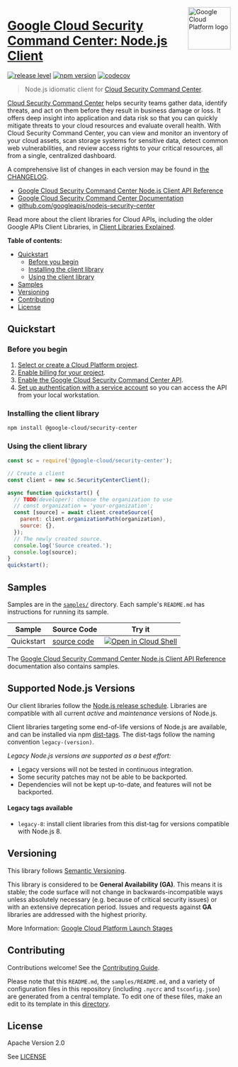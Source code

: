 [//]: # "This README.md file is auto-generated, all changes to this file will be lost."
[//]: # "To regenerate it, use `python -m synthtool`."
<img src="https://avatars2.githubusercontent.com/u/2810941?v=3&s=96" alt="Google Cloud Platform logo" title="Google Cloud Platform" align="right" height="96" width="96"/>

# [Google Cloud Security Command Center: Node.js Client](https://github.com/googleapis/nodejs-security-center)

[![release level](https://img.shields.io/badge/release%20level-general%20availability%20%28GA%29-brightgreen.svg?style=flat)](https://cloud.google.com/terms/launch-stages)
[![npm version](https://img.shields.io/npm/v/@google-cloud/security-center.svg)](https://www.npmjs.org/package/@google-cloud/security-center)
[![codecov](https://img.shields.io/codecov/c/github/googleapis/nodejs-security-center/master.svg?style=flat)](https://codecov.io/gh/googleapis/nodejs-security-center)




> Node.js idiomatic client for [Cloud Security Command Center][product-docs].

[Cloud Security Command Center](https://cloud.google.com/security-command-center/docs/) helps
security teams gather data, identify threats, and act on them before they result in business
damage or loss. It offers deep insight into application and data risk so that you can quickly
mitigate threats to your cloud resources and evaluate overall health. With Cloud Security
Command Center, you can view and monitor an inventory of your cloud assets, scan storage
systems for sensitive data, detect common web vulnerabilities, and review access rights
to your critical resources, all from a single, centralized dashboard.


A comprehensive list of changes in each version may be found in
[the CHANGELOG](https://github.com/googleapis/nodejs-security-center/blob/master/CHANGELOG.md).

* [Google Cloud Security Command Center Node.js Client API Reference][client-docs]
* [Google Cloud Security Command Center Documentation][product-docs]
* [github.com/googleapis/nodejs-security-center](https://github.com/googleapis/nodejs-security-center)

Read more about the client libraries for Cloud APIs, including the older
Google APIs Client Libraries, in [Client Libraries Explained][explained].

[explained]: https://cloud.google.com/apis/docs/client-libraries-explained

**Table of contents:**


* [Quickstart](#quickstart)
  * [Before you begin](#before-you-begin)
  * [Installing the client library](#installing-the-client-library)
  * [Using the client library](#using-the-client-library)
* [Samples](#samples)
* [Versioning](#versioning)
* [Contributing](#contributing)
* [License](#license)

## Quickstart

### Before you begin

1.  [Select or create a Cloud Platform project][projects].
1.  [Enable billing for your project][billing].
1.  [Enable the Google Cloud Security Command Center API][enable_api].
1.  [Set up authentication with a service account][auth] so you can access the
    API from your local workstation.

### Installing the client library

```bash
npm install @google-cloud/security-center
```


### Using the client library

```javascript
const sc = require('@google-cloud/security-center');

// Create a client
const client = new sc.SecurityCenterClient();

async function quickstart() {
  // TODO(developer): choose the organization to use
  // const organization = 'your-organization';
  const [source] = await client.createSource({
    parent: client.organizationPath(organization),
    source: {},
  });
  // The newly created source.
  console.log('Source created.');
  console.log(source);
}
quickstart();

```



## Samples

Samples are in the [`samples/`](https://github.com/googleapis/nodejs-security-center/tree/master/samples) directory. Each sample's `README.md` has instructions for running its sample.

| Sample                      | Source Code                       | Try it |
| --------------------------- | --------------------------------- | ------ |
| Quickstart | [source code](https://github.com/googleapis/nodejs-security-center/blob/master/samples/quickstart.js) | [![Open in Cloud Shell][shell_img]](https://console.cloud.google.com/cloudshell/open?git_repo=https://github.com/googleapis/nodejs-security-center&page=editor&open_in_editor=samples/quickstart.js,samples/README.md) |



The [Google Cloud Security Command Center Node.js Client API Reference][client-docs] documentation
also contains samples.

## Supported Node.js Versions

Our client libraries follow the [Node.js release schedule](https://nodejs.org/en/about/releases/).
Libraries are compatible with all current _active_ and _maintenance_ versions of
Node.js.

Client libraries targeting some end-of-life versions of Node.js are available, and
can be installed via npm [dist-tags](https://docs.npmjs.com/cli/dist-tag).
The dist-tags follow the naming convention `legacy-(version)`.

_Legacy Node.js versions are supported as a best effort:_

* Legacy versions will not be tested in continuous integration.
* Some security patches may not be able to be backported.
* Dependencies will not be kept up-to-date, and features will not be backported.

#### Legacy tags available

* `legacy-8`: install client libraries from this dist-tag for versions
  compatible with Node.js 8.

## Versioning

This library follows [Semantic Versioning](http://semver.org/).


This library is considered to be **General Availability (GA)**. This means it
is stable; the code surface will not change in backwards-incompatible ways
unless absolutely necessary (e.g. because of critical security issues) or with
an extensive deprecation period. Issues and requests against **GA** libraries
are addressed with the highest priority.





More Information: [Google Cloud Platform Launch Stages][launch_stages]

[launch_stages]: https://cloud.google.com/terms/launch-stages

## Contributing

Contributions welcome! See the [Contributing Guide](https://github.com/googleapis/nodejs-security-center/blob/master/CONTRIBUTING.md).

Please note that this `README.md`, the `samples/README.md`,
and a variety of configuration files in this repository (including `.nycrc` and `tsconfig.json`)
are generated from a central template. To edit one of these files, make an edit
to its template in this
[directory](https://github.com/googleapis/synthtool/tree/master/synthtool/gcp/templates/node_library).

## License

Apache Version 2.0

See [LICENSE](https://github.com/googleapis/nodejs-security-center/blob/master/LICENSE)

[client-docs]: https://cloud.google.com/nodejs/docs/reference/security-center/latest
[product-docs]: https://cloud.google.com/security-command-center
[shell_img]: https://gstatic.com/cloudssh/images/open-btn.png
[projects]: https://console.cloud.google.com/project
[billing]: https://support.google.com/cloud/answer/6293499#enable-billing
[enable_api]: https://console.cloud.google.com/flows/enableapi?apiid=securitycenter.googleapis.com
[auth]: https://cloud.google.com/docs/authentication/getting-started
